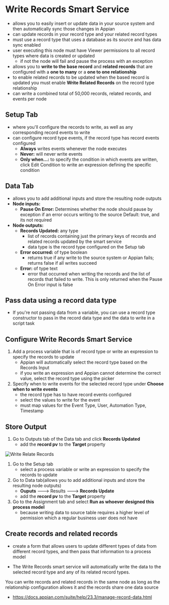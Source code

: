 # Write Records Smart Service
- allows you to easily insert or update data in your source system and then automatically sync those changes in Appian
- can update records in your record type and your related record types
- must use a record type that uses a database as its source and has data sync enabled
- user executing this node must have Viewer permissions to all record types where data is created or updated
    - if not the node will fail and pause the process with an exception
- allows you to **write to the base record** and **related records** that are configured with a **one to many** or a **one to one relationship**
- to enable related records to be updated when the based record is updated you must enable **Write Related Records** on the record type relationship
- can write a combined total of 50,000 records, related records, and events per node

## Setup Tab
- where you'll configure the records to write, as well as any corresponding record events to write
- can configure record type events, if the record type has record events configured
    - **Always** writes events whenever the node executes
    - **Never:** will never write events 
    - **Only when…:** to specify the condition in which events are written, click Edit Condition to write an expression defining the specific condition

## Data Tab
- allows you to add additional inputs and store the resulting node outputs
- **Node inputs:**
    - **Pause On Error:** Determines whether the node should pause by exception if an error occurs writing to the source Default: true, and its not required
- **Node outputs:**
    - **Records Updated:** any type
        - list of records containing just the primary keys of records and related records updated by the smart service
        - data type is the record type configured on the Setup tab
    - **Error occurred:** of type boolean
        - returns true if any write to the source system or Appian fails; returns false if all writes succeed
    - **Error:** of type text
        - error that occurred when writing the records and the list of records that failed to write. This is only returned when the Pause On Error input is false


## Pass data using a record data type
- If you're not passing data from a variable, you can use a record type constructor to pass in the record data type and the data to write in a script task

## Configure Write Records Smart Service
1. Add a process variable that is of record type or write an expression to specify the records to update
    - Appian will automatically select the record type based on the Records Input
    - if you write an expression and Appian cannot determine the correct value, select the record type using the picker
2. Specify when to write events for the selected record type under **Choose when to write events**
    - the record type has to have record events configured
    - select the values to write for the event
    - must map values for the Event Type, User, Automation Type, Timestamp

## Store Output
1. Go to Outputs tab of the Data tab and click **Records Updated**
    - add the **record pv** to the **Target** property


![Write Relate Records](./images/image.png)
1. Go to the Setup tab
    - select a process variable or write an expression to specify the records to update
2. Go to Data tab(allows you to add additional inputs and store the resulting node outputs)
    - **Ouputs** ---> Results ---> **Records Update** 
    - add the **record pv** to the **Target** property
3. Go to the Assignment tab and select **Run as whoever designed this process model**
    - because writing data to source table requires a higher level of permission which a regular business user does not have


## Create records and related records
- create a form that allows users to update different types of data from different record types, and then pass that information to a process model

- The Write Records smart service will automatically write the data to the selected record type and any of its related record types.

You can write records and related records in the same node as long as the relationship configuration allows it and the records share one data source



- https://docs.appian.com/suite/help/23.3/manage-record-data.html